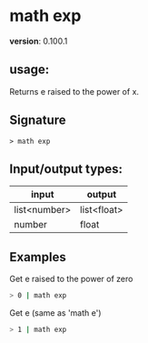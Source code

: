 # math exp

**version**: 0.100.1

## **usage**:

Returns e raised to the power of x.

## Signature

`> math exp `

## Input/output types:

| input          | output        |
| -------------- | ------------- |
| list\<number\> | list\<float\> |
| number         | float         |

## Examples

Get e raised to the power of zero

```bash
> 0 | math exp
```

Get e (same as 'math e')

```bash
> 1 | math exp
```
